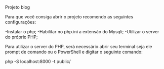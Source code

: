 Projeto blog

Para que você consiga abrir o projeto recomendo as seguintes configurações:

-Instalar o php;
-Habilitar no php.ini a extensão do Mysqli;
-Utilizar o server do próprio PHP;

Para utilizar o server do PHP, será necessário abrir seu terminal seja ele prompt de comando ou o PowerShell e digitar o seguinte comando:

php -S localhost:8000 -t public/
